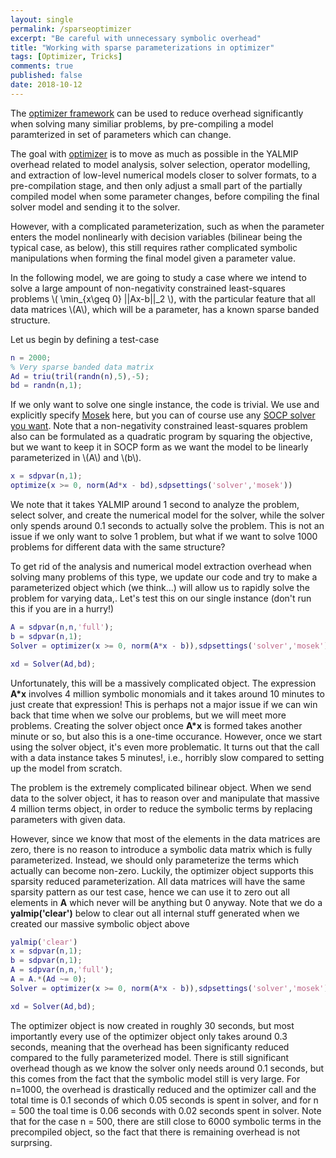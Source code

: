```yaml
---
layout: single
permalink: /sparseoptimizer
excerpt: "Be careful with unnecessary symbolic overhead"
title: "Working with sparse parameterizations in optimizer"
tags: [Optimizer, Tricks]
comments: true
published: false
date: 2018-10-12
---
```


The [optimizer framework](/command/optimizer) can be used to reduce overhead significantly when solving many similiar problems, by pre-compiling a model paramterized in set of parameters which can change.

The goal with [optimizer](/command/optimizer) is to move as much as possible in the YALMIP overhead related to model analysis, solver selection, operator modelling, and extraction of low-level numerical models closer to solver formats, to a pre-compilation stage, and then only adjust a small part of the partially compiled model when some parameter changes, before compiling the final solver model and sending it to the solver. 

However, with a complicated parameterization, such as when the parameter enters the model nonlinearly with decision variables (bilinear being the typical case, as below), this still requires rather complicated symbolic manipulations when forming the final model given a parameter value. 

In the following model, we are going to study a case where we intend to solve a large ampount of non-negativity constrained least-squares problems \\( \min_{x\geq 0} \||Ax-b\||_2 \\), with the particular feature that all data matrices \\(A\\), which will be a parameter, has a known sparse banded structure.

Let us begin by defining a test-case

````matlab
n = 2000;
% Very sparse banded data matrix
Ad = triu(tril(randn(n),5),-5);
bd = randn(n,1);
````

If we only want to solve one single instance, the code is trivial. We use and explicitly specify [Mosek](/solver/mosek) here, but you can of course use any [SOCP solver you want](/tags/#second-order-cone-programming-solver). Note that a non-negativity constrained least-squares problem also can be formulated as a quadratic program by squaring the objective, but we want to keep it in SOCP form as we want the model to be linearly parameterized in \\(A\\) and \\(b\\).

````matlab
x = sdpvar(n,1);
optimize(x >= 0, norm(Ad*x - bd),sdpsettings('solver','mosek'))
````

We note that it takes YALMIP around 1 second to analyze the problem, select solver, and create the numerical model for the solver, while the solver only spends around 0.1 seconds to actually solve the problem. This is not an issue if we only want to solve 1 problem, but what if we want to solve 1000 problems for different data with the same structure?

To get rid of the analysis and numerical model extraction overhead when solving many problems of this type, we update our code and try to make a parameterized object which (we think...) will allow us to rapidly solve the problem for varying data,. Let's test this on our single instance (don't run this if you are in a hurry!)

````matlab
A = sdpvar(n,n,'full');
b = sdpvar(n,1);
Solver = optimizer(x >= 0, norm(A*x - b)),sdpsettings('solver','mosek'),{A,b},x);

xd = Solver(Ad,bd);
````

Unfortunately, this will be a massively complicated object. The expression **A*x** involves 4 million symbolic monomials and it takes around 10 minutes to just create that expression! This is perhaps not a major issue if we can win back that time when we solve our problems, but we will meet more problems. Creating the solver object once **A*x** is formed takes another minute or so, but also this is a one-time occurance. However, once we start using the solver object, it's even more problematic. It turns out that the call with a data instance takes 5 minutes!, i.e., horribly slow compared to setting up the model from scratch.

The problem is the extremely complicated bilinear object. When we send data to the solver object, it has to reason over and manipulate that massive 4 million terms object, in order to reduce the symbolic terms by replacing parameters with given data. 

However, since we know that most of the elements in the data matrices are zero, there is no reason to introduce a symbolic data matrix which is fully parameterized. Instead, we should only parameterize the terms which actually can become non-zero. Luckily, the optimizer object supports this sparsity reduced parameterization. All data matrices will have the same sparsity pattern as our test case, hence we can use it to zero out all elements in **A** which never will be anything but 0 anyway. Note that we do a **yalmip('clear')** below to clear out all internal stuff generated when we created our massive symbolic object above

````matlab
yalmip('clear')
x = sdpvar(n,1);
b = sdpvar(n,1);
A = sdpvar(n,n,'full');
A = A.*(Ad ~= 0);
Solver = optimizer(x >= 0, norm(A*x - b)),sdpsettings('solver','mosek'),{A,b},x);

xd = Solver(Ad,bd);
````

The optimizer object is now created in roughly 30 seconds, but most importantly every use of the optimizer object only takes around 0.3 seconds, meaning that the overhead has been significanty reduced compared to the fully parameterized model. There is still significant overhead though as we know the solver only needs around 0.1 seconds, but this comes from the fact that the symbolic model still is very large. For n=1000, the overhead is drastically reduced and the optimizer call and the total time is 0.1 seconds of which 0.05 seconds is spent in solver, and for n = 500 the toal time is 0.06 seconds with 0.02 seconds spent in solver. Note that for the case n = 500, there are still close to 6000 symbolic terms in the precompiled object, so the fact that there is remaining overhead is not surprsing.



